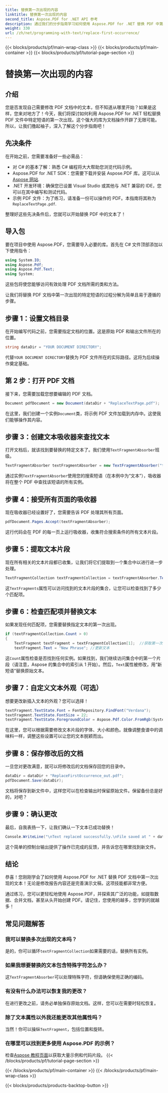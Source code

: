 ```yaml
---
title: 替换第一次出现的内容
linktitle: 替换第一次出现的内容
second_title: Aspose.PDF for .NET API 参考
description: 通过我们的分步指南学习如何使用 Aspose.PDF for .NET 替换 PDF 中第一次出现的文本。非常适合开发人员和文档处理人员。
weight: 330
url: /zh/net/programming-with-text/replace-first-occurrence/
---
```


{{< blocks/products/pf/main-wrap-class >}}
{{< blocks/products/pf/main-container >}}
{{< blocks/products/pf/tutorial-page-section >}}

# 替换第一次出现的内容

## 介绍

您是否发现自己需要修改 PDF 文档中的文本，但不知道从哪里开始？如果是这样，您来对地方了！今天，我们将探讨如何利用 Aspose.PDF for .NET 轻松替换 PDF 文件中特定短语的第一次出现。这个强大的库为文档操作开辟了无限可能。所以，让我们撸起袖子，深入了解这个分步指南吧！

## 先决条件

在开始之前，您需要准备好一些必需品：

- 对 C# 的基本了解：熟悉 C# 编程将大大帮助您浏览代码示例。
-  Aspose.PDF for .NET SDK：您需要下载并安装 Aspose.PDF 库。这可以从[Aspose 网站](https://releases.aspose.com/pdf/net/). 
- .NET 开发环境：确保您已设置 Visual Studio 或其他与 .NET 兼容的 IDE，您可以在其中编写和测试代码。
- 示例 PDF 文件：为了练习，请准备一份可以操作的 PDF。本指南将其称为`ReplaceTextPage.pdf`.

整理好这些先决条件后，您就可以开始替换 PDF 中的文本了！

## 导入包

要在项目中使用 Aspose.PDF，您需要导入必要的库。首先在 C# 文件顶部添加以下使用指令：

```csharp
using System.IO;
using Aspose.Pdf;
using Aspose.Pdf.Text;
using System;
```

这些包将使您能够访问有效处理 PDF 文档所需的类和方法。

让我们将替换 PDF 文档中第一次出现的特定短语的过程分解为简单且易于遵循的步骤。

## 步骤 1：设置文档目录

在开始编写代码之前，您需要指定文档的位置。这是原始 PDF 和输出文件所在的位置。

```csharp
string dataDir = "YOUR DOCUMENT DIRECTORY";
```
代替`YOUR DOCUMENT DIRECTORY`替换为 PDF 文件所在的实际路径。这将为后续操作奠定基础。

## 第 2 步：打开 PDF 文档

接下来，您需要加载您想要编辑的 PDF 文档。

```csharp
Document pdfDocument = new Document(dataDir + "ReplaceTextPage.pdf");
```
在这里，我们创建一个实例`Document`类，将示例 PDF 文件加载到内存中。这使我们能够操作其内容。

## 步骤 3：创建文本吸收器来查找文本

打开文档后，就该找到要替换的特定文本了。我们使用`TextFragmentAbsorber`班级。

```csharp
TextFragmentAbsorber textFragmentAbsorber = new TextFragmentAbsorber("text");
```
通过实例`TextFragmentAbsorber`使用您的搜索短语（在本例中为“文本”），吸收器将在整个 PDF 中查找该短语的所有实例。

## 步骤 4：接受所有页面的吸收器

现在吸收器已经设置好了，您需要告诉 PDF 处理其所有页面。

```csharp
pdfDocument.Pages.Accept(textFragmentAbsorber);
```
这行代码会在 PDF 的每一页上运行吸收器，收集符合搜索条件的所有文本片段。

## 步骤 5：提取文本片段

现在所有相关的文本片段都已收集，让我们将它们提取到一个集合中以进行进一步处理。

```csharp
TextFragmentCollection textFragmentCollection = textFragmentAbsorber.TextFragments;
```
这`TextFragments`属性可以访问找到的文本片段的集合，让您可以检查找到了多少个匹配项。

## 步骤 6：检查匹配项并替换文本

如果发现任何匹配项，您需要替换指定文本的第一次出现。

```csharp
if (textFragmentCollection.Count > 0)
{
    TextFragment textFragment = textFragmentCollection[1];  //获取第一次出现的情况
    textFragment.Text = "New Phrase"; //更新文本
```
这`Count`属性检查是否找到任何实例。如果找到，我们继续访问集合中的第一个片段（请注意，Aspose 的集合中的索引从 1 开始）。然后，`Text`属性被修改，用“新短语”替换原始文本。

## 步骤 7：自定义文本外观（可选）

想要更改新插入文本的外观？您可以选择！

```csharp
textFragment.TextState.Font = FontRepository.FindFont("Verdana");
textFragment.TextState.FontSize = 22;
textFragment.TextState.ForegroundColor = Aspose.Pdf.Color.FromRgb(System.Drawing.Color.Blue);
```
在这里，您可以根据需要修改文本片段的字体、大小和颜色。就像调整食谱中的调味料一样，调整这些设置可以让您的文本脱颖而出。

## 步骤 8：保存修改后的文档

一旦您对更改满意，就可以将修改后的文档保存回您的目录中。

```csharp
dataDir = dataDir + "ReplaceFirstOccurrence_out.pdf";
pdfDocument.Save(dataDir);
```
文档将保存到新文件中，这样您可以在检查输出时保留原始文件。保留备份总是好的，对吧？

## 步骤 9：确认更改

最后，自我表扬一下，让我们确认一下文本已成功替换！

```csharp
Console.WriteLine("\nText replaced successfully.\nFile saved at " + dataDir);
```
这个简单的控制台输出提供了操作已完成的反馈，并告诉您在哪里找到新文件。

## 结论

恭喜！您刚刚学会了如何使用 Aspose.PDF for .NET 替换 PDF 文档中第一次出现的文本！无论是修改报告内容还是完善演示文稿，这项技能都非常方便。 

通过练习，您可以更轻松地使用 Aspose.PDF，并探索其广泛的功能，如提取数据、合并文档，甚至从头开始创建 PDF。请记住，您使用的越多，您学到的就越多！

## 常见问题解答

### 我可以替换多次出现的文本吗？
是的，你可以循环`textFragmentCollection`如果需要的话，替换所有实例。

### 如果我想要替换的文本包含特殊字符怎么办？
这`TextFragmentAbsorber`可以处理特殊字符，但请确保使用正确的编码。

### 有没有什么办法可以恢复我的更改？
在进行更改之前，请务必单独保存原始文档。这样，您可以在需要时轻松恢复。

### 除了文本属性以外我还能更改其他属性吗？
当然！你可以操纵`TextFragment`，包括位置和旋转。

### 在哪里可以找到更多使用 Aspose.PDF 的示例？
检查[Aspose 教程页面](https://releases.aspose.com/pdf/net/)以获取大量示例和代码片段。
{{< /blocks/products/pf/tutorial-page-section >}}

{{< /blocks/products/pf/main-container >}}
{{< /blocks/products/pf/main-wrap-class >}}

{{< blocks/products/products-backtop-button >}}
